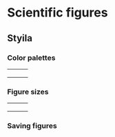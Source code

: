 # Scientific figures

##

## Styila

### Color palettes

|   |   |   |
| - | - | - |
|   |   |   |
|   |   |   |
|   |   |   |

### Figure sizes

|   |   |   |
| - | - | - |
|   |   |   |
|   |   |   |
|   |   |   |

### Saving figures
